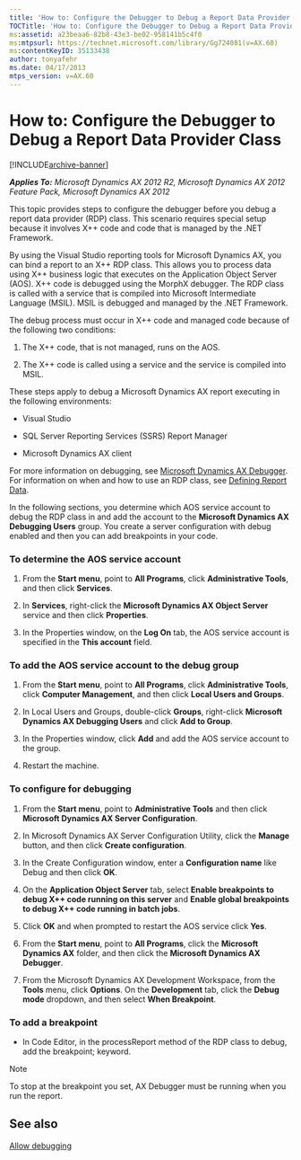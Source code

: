 ```yaml
---
title: 'How to: Configure the Debugger to Debug a Report Data Provider Class'
TOCTitle: 'How to: Configure the Debugger to Debug a Report Data Provider Class'
ms:assetid: a23beaa6-82b8-43e3-be02-958141b5c4f0
ms:mtpsurl: https://technet.microsoft.com/library/Gg724081(v=AX.60)
ms:contentKeyID: 35133438
author: tonyafehr
ms.date: 04/17/2013
mtps_version: v=AX.60
---
```


# How to: Configure the Debugger to Debug a Report Data Provider Class 


[!INCLUDE[archive-banner](includes/archive-banner.md)]


_**Applies To:** Microsoft Dynamics AX 2012 R2, Microsoft Dynamics AX 2012 Feature Pack, Microsoft Dynamics AX 2012_

This topic provides steps to configure the debugger before you debug a report data provider (RDP) class. This scenario requires special setup because it involves X++ code and code that is managed by the .NET Framework.

By using the Visual Studio reporting tools for Microsoft Dynamics AX, you can bind a report to an X++ RDP class. This allows you to process data using X++ business logic that executes on the Application Object Server (AOS). X++ code is debugged using the MorphX debugger. The RDP class is called with a service that is compiled into Microsoft Intermediate Language (MSIL). MSIL is debugged and managed by the .NET Framework.

The debug process must occur in X++ code and managed code because of the following two conditions:

1.  The X++ code, that is not managed, runs on the AOS.

2.  The X++ code is called using a service and the service is compiled into MSIL.

These steps apply to debug a Microsoft Dynamics AX report executing in the following environments:

  - Visual Studio

  - SQL Server Reporting Services (SSRS) Report Manager

  - Microsoft Dynamics AX client

For more information on debugging, see [Microsoft Dynamics AX Debugger](https://technet.microsoft.com/library/aa569668\(v=ax.60\)). For information on when and how to use an RDP class, see [Defining Report Data](defining-report-data.md).

In the following sections, you determine which AOS service account to debug the RDP class in and add the account to the **Microsoft Dynamics AX Debugging Users** group. You create a server configuration with debug enabled and then you can add breakpoints in your code.

### To determine the AOS service account

1.  From the **Start menu**, point to **All Programs**, click **Administrative Tools**, and then click **Services**.

2.  In **Services**, right-click the **Microsoft Dynamics AX Object Server** service and then click **Properties**.

3.  In the Properties window, on the **Log On** tab, the AOS service account is specified in the **This account** field.

### To add the AOS service account to the debug group

1.  From the **Start menu**, point to **All Programs**, click **Administrative Tools**, click **Computer Management**, and then click **Local Users and Groups**.

2.  In Local Users and Groups, double-click **Groups**, right-click **Microsoft Dynamics AX Debugging Users** and click **Add to Group**.

3.  In the Properties window, click **Add** and add the AOS service account to the group.

4.  Restart the machine.

### To configure for debugging

1.  From the **Start menu**, point to **Administrative Tools** and then click **Microsoft Dynamics AX Server Configuration**.

2.  In Microsoft Dynamics AX Server Configuration Utility, click the **Manage** button, and then click **Create configuration**.

3.  In the Create Configuration window, enter a **Configuration name** like Debug and then click **OK**.

4.  On the **Application Object Server** tab, select **Enable breakpoints to debug X++ code running on this server** and **Enable global breakpoints to debug X++ code running in batch jobs**.

5.  Click **OK** and when prompted to restart the AOS service click **Yes**.

6.  From the **Start menu**, point to **All Programs**, click the **Microsoft Dynamics AX** folder, and then click the **Microsoft Dynamics AX Debugger**.

7.  From the Microsoft Dynamics AX Development Workspace, from the **Tools** menu, click **Options**. On the **Development** tab, click the **Debug mode** dropdown, and then select **When Breakpoint**.

### To add a breakpoint

  - In Code Editor, in the processReport method of the RDP class to debug, add the breakpoint; keyword.


> [!NOTE]
> <P>To stop at the breakpoint you set, AX Debugger must be running when you run the report.</P>



## See also

[Allow debugging](allow-debugging.md)

